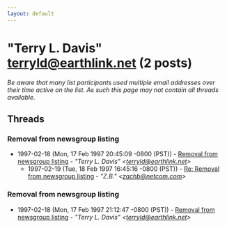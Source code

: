 ```yaml
---
layout: default
---
```


# "Terry L. Davis" <terryld@earthlink.net> (2 posts)

_Be aware that many list participants used multiple email addresses over their time active on the list. As such this page may not contain all threads available._

## Threads

### Removal from newsgroup listing
+ 1997-02-18 (Mon, 17 Feb 1997 20:45:09 -0800 (PST)) - [Removal from newsgroup listing](/archive/1997/02/4957fa0fdd66255d67f00d2509c306b802f5bd397a8a2e4247e78758ee01cc7e) - _"Terry L. Davis" \<terryld@earthlink.net\>_
  + 1997-02-19 (Tue, 18 Feb 1997 16:45:16 -0800 (PST)) - [Re: Removal from newsgroup listing](/archive/1997/02/d454e2fb664ccc7cfe622637e6cb4286619064d195ef6c405d02c9b2f04b527a) - _"Z.B." \<zachb@netcom.com\>_

### Removal from newsgroup listing
+ 1997-02-18 (Mon, 17 Feb 1997 21:12:47 -0800 (PST)) - [Removal from newsgroup listing](/archive/1997/02/6376fc58ff9e5b8fa6bccf2cc0ac9bedeb79b3f13345d4b116ed9cc5ad1dbf0f) - _"Terry L. Davis" \<terryld@earthlink.net\>_

